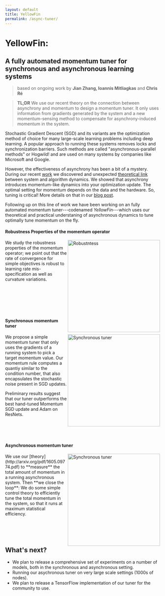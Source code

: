 ```yaml
---
layout: default
title: YellowFin
permalink: /async-tuner/
---
```


# YellowFin:
## A fully automated momentum tuner for synchronous and asynchronous learning systems

>based on ongoing work by **Jian Zhang, Ioannis Mitliagkas** and **Chris Ré**

>**TL;DR** We use our recent theory on the connection between asynchrony and momentum to design a momentum tuner.
> It only uses information from gradients generated by the system and a new momentum-sensing method to compensate for asynchrony-induced momentum in the system. 

Stochastic Gradient Descent (SGD) and its variants are the optimization method of choice for many large-scale learning problems including deep learning. A popular approach to running these systems removes locks and synchronization barriers. Such methods are called "asynchronous-parallel methods" or Hogwild! and are used on many systems by companies like Microsoft and Google.

However, the effectiveness of asynchrony has been a bit of a mystery. 
During our recent [work](https://arxiv.org/abs/1606.04487)
we discovered and unexpected 
[theoretical link](http://arxiv.org/pdf/1605.09774.pdf) 
between system and algorithm dynamics.
We showed that asynchrony introduces momentum-like dynamics into your optimization update. The optimal setting for momentum depends on the data and the hardware. So, tuning is critical! 
More details on that in our
[blog post](stanford.edu/~imit/tuneyourmomentum/theory/).

Following up on this line of work we have been working on an fully automated momentum tuner---codenamed *YellowFin*---which uses our theoretical and practical understaning of asynchronous dynamics to tune optimally tune momentum on the fly.


#### Robustness Properties of the momentum operator
<img align="right" src="{{ site.baseurl }}/images/pos-mom-robustness.png" alt="Robustntess"  width="300"/>
We study the robustness properties of the momentum operator; we point out that the rate of convergence for simple objectives is robust to learning rate mis-specification as well as curvature variations.

<br><br><br><br><br>

#### Synchronous momentum tuner

<img align="right" src="{{ site.baseurl }}/images/sync-yellowfin.png" alt="Synchronous tuner"  width="300"/>
We propose a simple momentum tuner that only uses the gradients of a running system to pick a target momentum value. 
Our momentum rule computes a quantiy similar to the condition number, that also encapsulates the stochastic noise present in SGD updates.

Preliminary results suggest that our tuner outperforms the best hand-tuned Momentum SGD update and Adam on ResNets.

<br><br><br>

#### Asynchronous momentum tuner

<img align="right" src="{{ site.baseurl }}/images/async-yellowfin.png" alt="Synchronous tuner"  width="300"/>
We use our [theory](http://arxiv.org/pdf/1605.09774.pdf) to **measure** the total amount of momentum in a running asynchronous system.
Then **we close the loop**:
We do some simple control theory to efficiently tune the total momentum in the system, so that it runs at maximum statistical efficiency.
<br><br><br><br><br>


## What's next?


* We plan to release a comprehensive set of experiments on a number of models, both in the synchronous and asynchronous setting.
* Running our asychronous tuner on very large scale settings (1000s of nodes).
* We plan to release a TensorFlow implementation of our tuner for the community to use.

